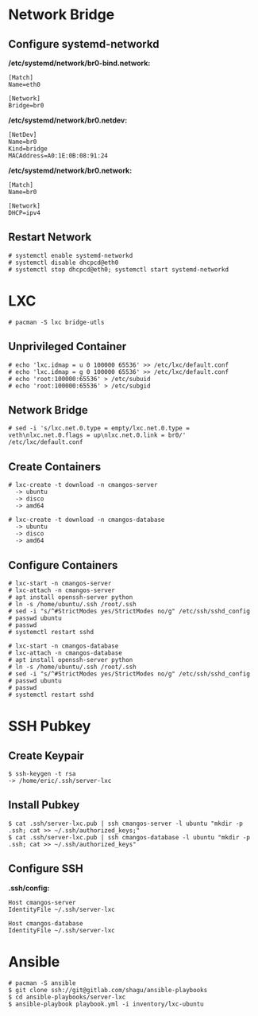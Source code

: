 # Network Bridge

## Configure systemd-networkd
**/etc/systemd/network/br0-bind.network:**

    [Match]
    Name=eth0

    [Network]
    Bridge=br0

**/etc/systemd/network/br0.netdev:**

    [NetDev]
    Name=br0
    Kind=bridge
    MACAddress=A0:1E:0B:08:91:24

**/etc/systemd/network/br0.network:**

    [Match]
    Name=br0

    [Network]
    DHCP=ipv4

## Restart Network
    # systemctl enable systemd-networkd
    # systemctl disable dhcpcd@eth0
    # systemctl stop dhcpcd@eth0; systemctl start systemd-networkd

# LXC
    # pacman -S lxc bridge-utls

## Unprivileged Container
    # echo 'lxc.idmap = u 0 100000 65536' >> /etc/lxc/default.conf
    # echo 'lxc.idmap = g 0 100000 65536' >> /etc/lxc/default.conf
    # echo 'root:100000:65536' > /etc/subuid
    # echo 'root:100000:65536' > /etc/subgid

## Network Bridge
    # sed -i 's/lxc.net.0.type = empty/lxc.net.0.type = veth\nlxc.net.0.flags = up\nlxc.net.0.link = br0/' /etc/lxc/default.conf

## Create Containers
    # lxc-create -t download -n cmangos-server
      -> ubuntu
      -> disco
      -> amd64

    # lxc-create -t download -n cmangos-database
      -> ubuntu
      -> disco
      -> amd64

## Configure Containers
    # lxc-start -n cmangos-server
    # lxc-attach -n cmangos-server
    # apt install openssh-server python
    # ln -s /home/ubuntu/.ssh /root/.ssh
    # sed -i "s/^#StrictModes yes/StrictModes no/g" /etc/ssh/sshd_config
    # passwd ubuntu
    # passwd
    # systemctl restart sshd

    # lxc-start -n cmangos-database
    # lxc-attach -n cmangos-database
    # apt install openssh-server python
    # ln -s /home/ubuntu/.ssh /root/.ssh
    # sed -i "s/^#StrictModes yes/StrictModes no/g" /etc/ssh/sshd_config
    # passwd ubuntu
    # passwd
    # systemctl restart sshd

# SSH Pubkey
## Create Keypair
    $ ssh-keygen -t rsa
    -> /home/eric/.ssh/server-lxc

## Install Pubkey
    $ cat .ssh/server-lxc.pub | ssh cmangos-server -l ubuntu "mkdir -p .ssh; cat >> ~/.ssh/authorized_keys;"
    $ cat .ssh/server-lxc.pub | ssh cmangos-database -l ubuntu "mkdir -p .ssh; cat >> ~/.ssh/authorized_keys"

## Configure SSH
**.ssh/config:**

    Host cmangos-server
    IdentityFile ~/.ssh/server-lxc

    Host cmangos-database
    IdentityFile ~/.ssh/server-lxc

# Ansible
    # pacman -S ansible
    $ git clone ssh://git@gitlab.com/shagu/ansible-playbooks
    $ cd ansible-playbooks/server-lxc
    $ ansible-playbook playbook.yml -i inventory/lxc-ubuntu
